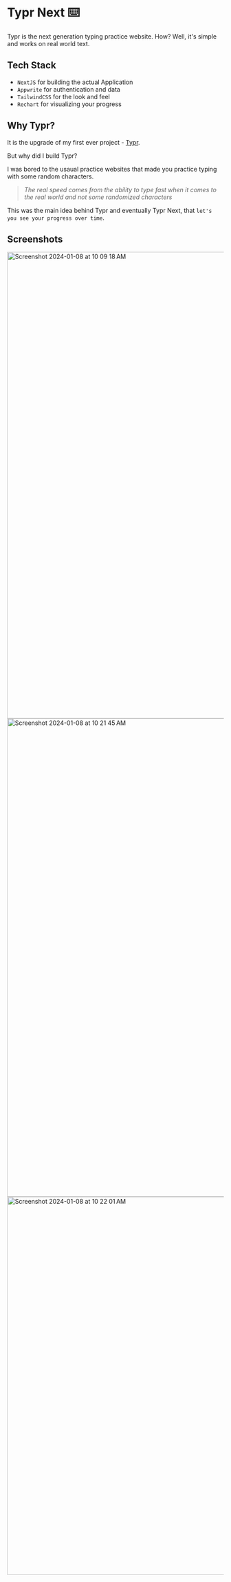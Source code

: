 # Typr Next ⌨️

Typr is the next generation typing practice website. 
How? Well, it's simple and works on real world text.

## Tech Stack
- `NextJS` for building the actual Application
- `Appwrite` for authentication and data
- `TailwindCSS` for the look and feel
- `Rechart` for visualizing your progress

## Why Typr?
It is the upgrade of my first ever project - [Typr](https://thevinitgupta.github.io/Typr/). 

But why did I build Typr? 

I was bored to the usaual practice websites that made you practice typing with some random characters.

> _The real speed comes from the ability to type fast when it comes to the real world and not some randomized characters_

This was the main idea behind Typr and eventually Typr Next, that `let's you see your progress over time`.

## Screenshots
<img width="1083" alt="Screenshot 2024-01-08 at 10 09 18 AM" src="https://github.com/thevinitgupta/Typr-Next/assets/65801700/88ea60d9-613e-4f1b-be24-a530ed1c47d2">
<img width="1111" alt="Screenshot 2024-01-08 at 10 21 45 AM" src="https://github.com/thevinitgupta/Typr-Next/assets/65801700/9d45ee73-7922-483c-ad10-ae29128f7c3f">
<img width="878" alt="Screenshot 2024-01-08 at 10 22 01 AM" src="https://github.com/thevinitgupta/Typr-Next/assets/65801700/dd6b327e-a3a0-4c01-87e3-9c8c13b65099">
